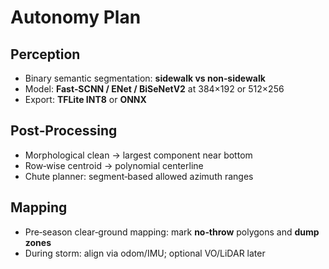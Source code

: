 # Autonomy Plan

## Perception
- Binary semantic segmentation: **sidewalk vs non‑sidewalk**
- Model: **Fast‑SCNN / ENet / BiSeNetV2** at 384×192 or 512×256
- Export: **TFLite INT8** or **ONNX**

## Post‑Processing
- Morphological clean → largest component near bottom
- Row‑wise centroid → polynomial centerline
- Chute planner: segment‑based allowed azimuth ranges

## Mapping
- Pre‑season clear‑ground mapping: mark **no‑throw** polygons and **dump zones**
- During storm: align via odom/IMU; optional VO/LiDAR later
